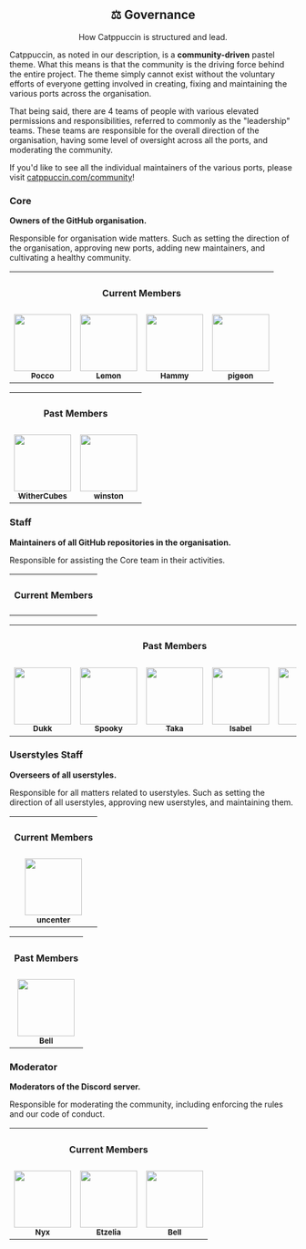 <div align="center">
  <h2>⚖️ Governance</h2>
  <p>How Catppuccin is structured and lead.</p>
</div>

Catppuccin, as noted in our description, is a **community-driven** pastel theme.
What this means is that the community is the driving force behind the entire
project. The theme simply cannot exist without the voluntary efforts of everyone
getting involved in creating, fixing and maintaining the various ports across
the organisation.

That being said, there are 4 teams of people with various elevated permissions
and responsibilities, referred to commonly as the "leadership" teams. These
teams are responsible for the overall direction of the organisation, having some
level of oversight across all the ports, and moderating the community.

If you'd like to see all the individual maintainers of the various ports, please
visit [catppuccin.com/community](https://catppuccin.com/community)!

<!-- AUTOGEN:LEADERSHIP START -->
<!-- the following section is auto-generated, do not edit -->
### Core

**Owners of the GitHub organisation.**

Responsible for organisation wide matters. Such as setting the direction of the organisation, approving new ports, adding new maintainers, and cultivating a healthy community.

<table>
  <tr>
    <th colspan="4" align="center"><h4>Current Members</h4></th>
  </tr>
  <tr>
    <td align="center"><a href="https://github.com/pocco81"><img src="https://github.com/pocco81.png" width="100px;" alt=""/><br /><sub><b>Pocco</b></sub></a><br /></td>
    <td align="center"><a href="https://github.com/unseen-ninja"><img src="https://github.com/unseen-ninja.png" width="100px;" alt=""/><br /><sub><b>Lemon</b></sub></a><br /></td>
    <td align="center"><a href="https://github.com/sgoudham"><img src="https://github.com/sgoudham.png" width="100px;" alt=""/><br /><sub><b>Hammy</b></sub></a><br /></td>
    <td align="center"><a href="https://github.com/backwardspy"><img src="https://github.com/backwardspy.png" width="100px;" alt=""/><br /><sub><b>pigeon</b></sub></a><br /></td>
  </tr>
</table>
<table>
  <tr>
    <th colspan="2" align="center"><h4>Past Members</h4></th>
  </tr>
  <tr>
    <td align="center"><a href="https://github.com/WitherCubes"><img src="https://github.com/WitherCubes.png" width="100px;" alt=""/><br /><sub><b>WitherCubes</b></sub></a><br /></td>
    <td align="center"><a href="https://github.com/nekowinston"><img src="https://github.com/nekowinston.png" width="100px;" alt=""/><br /><sub><b>winston</b></sub></a><br /></td>
  </tr>
</table>

### Staff

**Maintainers of all GitHub repositories in the organisation.**

Responsible for assisting the Core team in their activities.

<table>
  <tr>
    <th colspan="0" align="center"><h4>Current Members</h4></th>
  </tr>
  <tr>

  </tr>
</table>
<table>
  <tr>
    <th colspan="5" align="center"><h4>Past Members</h4></th>
  </tr>
  <tr>
    <td align="center"><a href="https://github.com/DakshG07"><img src="https://github.com/DakshG07.png" width="100px;" alt=""/><br /><sub><b>Dukk</b></sub></a><br /></td>
    <td align="center"><a href="https://github.com/ghostx31"><img src="https://github.com/ghostx31.png" width="100px;" alt=""/><br /><sub><b>Spooky</b></sub></a><br /></td>
    <td align="center"><a href="https://github.com/taka0o"><img src="https://github.com/taka0o.png" width="100px;" alt=""/><br /><sub><b>Taka</b></sub></a><br /></td>
    <td align="center"><a href="https://github.com/isabelincorp"><img src="https://github.com/isabelincorp.png" width="100px;" alt=""/><br /><sub><b>Isabel</b></sub></a><br /></td>
    <td align="center"><a href="https://github.com/nullishamy"><img src="https://github.com/nullishamy.png" width="100px;" alt=""/><br /><sub><b>Amy</b></sub></a><br /></td>
  </tr>
</table>

### Userstyles Staff

**Overseers of all userstyles.**

Responsible for all matters related to userstyles. Such as setting the direction of all userstyles, approving new userstyles, and maintaining them.

<table>
  <tr>
    <th colspan="1" align="center"><h4>Current Members</h4></th>
  </tr>
  <tr>
    <td align="center"><a href="https://github.com/uncenter"><img src="https://github.com/uncenter.png" width="100px;" alt=""/><br /><sub><b>uncenter</b></sub></a><br /></td>
  </tr>
</table>
<table>
  <tr>
    <th colspan="1" align="center"><h4>Past Members</h4></th>
  </tr>
  <tr>
    <td align="center"><a href="https://github.com/isabelroses"><img src="https://github.com/isabelroses.png" width="100px;" alt=""/><br /><sub><b>Bell</b></sub></a><br /></td>
  </tr>
</table>

### Moderator

**Moderators of the Discord server.**

Responsible for moderating the community, including enforcing the rules and our code of conduct.

<table>
  <tr>
    <th colspan="3" align="center"><h4>Current Members</h4></th>
  </tr>
  <tr>
    <td align="center"><a href="https://github.com/nyxkrage"><img src="https://github.com/nyxkrage.png" width="100px;" alt=""/><br /><sub><b>Nyx</b></sub></a><br /></td>
    <td align="center"><a href="https://github.com/jolheiser"><img src="https://github.com/jolheiser.png" width="100px;" alt=""/><br /><sub><b>Etzelia</b></sub></a><br /></td>
    <td align="center"><a href="https://github.com/isabelroses"><img src="https://github.com/isabelroses.png" width="100px;" alt=""/><br /><sub><b>Bell</b></sub></a><br /></td>
  </tr>
</table>


<!-- AUTOGEN:LEADERSHIP END -->
